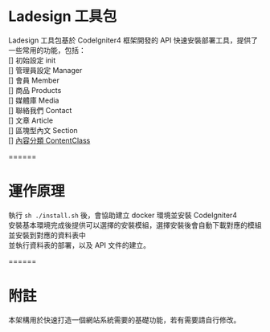 # Ladesign 工具包

Ladesign 工具包基於 CodeIgniter4 框架開發的 API 快速安裝部署工具，提供了一些常用的功能，包括：  
[] 初始設定 init  
[] 管理員設定  Manager   
[] 會員  Member   
[] 商品  Products   
[] 媒體庫  Media   
[] 聯絡我們  Contact   
[] 文章  Article   
[] 區塊型內文  Section   
[] [內容分類  ContentClass](https://github.com/gwolf0719/ladesignToolkit/tree/master/files/plugins/ContentClass)   


======
# 運作原理  
執行 `` sh ./install.sh `` 後，會協助建立 docker 環境並安裝 CodeIgniter4  
安裝基本環境完成後提供可以選擇的安裝模組，選擇安裝後會自動下載對應的模組並安裝到對應的資料表中  
並執行資料表的部署，以及 API 文件的建立。


======
# 附註 
本架構用於快速打造一個網站系統需要的基礎功能，若有需要請自行修改。

